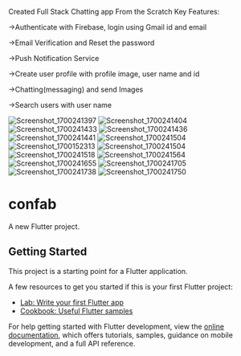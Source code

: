 Created Full Stack Chatting app From the Scratch 
Key Features:

   ->Authenticate with Firebase, login using Gmail id and email
   
   ->Email Verification and Reset the password
   
   ->Push Notification Service

   ->Create user profile with profile image, user name and id
   
   ->Chatting(messaging) and send Images
   
   ->Search users with user name

  
![Screenshot_1700241397](https://github.com/WAZF/Confab-chatting-app/assets/106472678/99c57f6a-cf7b-4467-8024-30e0f4bb296e)
![Screenshot_1700241404](https://github.com/WAZF/Confab-chatting-app/assets/106472678/cfeac721-6581-42ff-867f-2417cc9ce7f7)
![Screenshot_1700241433](https://github.com/WAZF/Confab-chatting-app/assets/106472678/6ab2239b-b209-49cb-9612-6723152988f0)
![Screenshot_1700241436](https://github.com/WAZF/Confab-chatting-app/assets/106472678/7089bb87-fe9d-4e3c-9780-6ee2e44ee3f7)
![Screenshot_1700241441](https://github.com/WAZF/Confab-chatting-app/assets/106472678/7af18e1d-8941-435d-89cf-f8dfc21ad7d4)
![Screenshot_1700241504](https://github.com/WAZF/Confab-chatting-app/assets/106472678/a0f5e4b3-a36a-4b08-a897-20a6861ff5c5)
![Screenshot_1700152313](https://github.com/WAZF/Confab-chatting-app/assets/106472678/e69568cb-0a2f-4052-be0b-e4da249a2495)
![Screenshot_1700241504](https://github.com/WAZF/Confab-chatting-app/assets/106472678/bcf914aa-2243-4d03-8eca-4aa2894cfcc7)
![Screenshot_1700241518](https://github.com/WAZF/Confab-chatting-app/assets/106472678/a2844275-c76a-4803-8d66-a0a52fe42477)
![Screenshot_1700241564](https://github.com/WAZF/Confab-chatting-app/assets/106472678/80311a7e-bb35-47d8-a16f-6cc5142050b4)
![Screenshot_1700241655](https://github.com/WAZF/Confab-chatting-app/assets/106472678/be71b9a8-2520-44af-9f98-b0c2bf5ca103)
![Screenshot_1700241705](https://github.com/WAZF/Confab-chatting-app/assets/106472678/d23a3e60-8f54-476e-b945-b4f7739084dd)
![Screenshot_1700241738](https://github.com/WAZF/Confab-chatting-app/assets/106472678/ebb93967-47a0-4411-8d2b-83d2780d940d)
![Screenshot_1700241750](https://github.com/WAZF/Confab-chatting-app/assets/106472678/45f092a3-05b9-4bfc-98ea-95f5bbf49d34)



# confab

A new Flutter project.

## Getting Started

This project is a starting point for a Flutter application.

A few resources to get you started if this is your first Flutter project:

- [Lab: Write your first Flutter app](https://docs.flutter.dev/get-started/codelab)
- [Cookbook: Useful Flutter samples](https://docs.flutter.dev/cookbook)

For help getting started with Flutter development, view the
[online documentation](https://docs.flutter.dev/), which offers tutorials,
samples, guidance on mobile development, and a full API reference.
